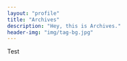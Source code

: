 ```yaml
---
layout: "profile"
title: "Archives"
description: "Hey, this is Archives."
header-img: "img/tag-bg.jpg"
---
```


Test